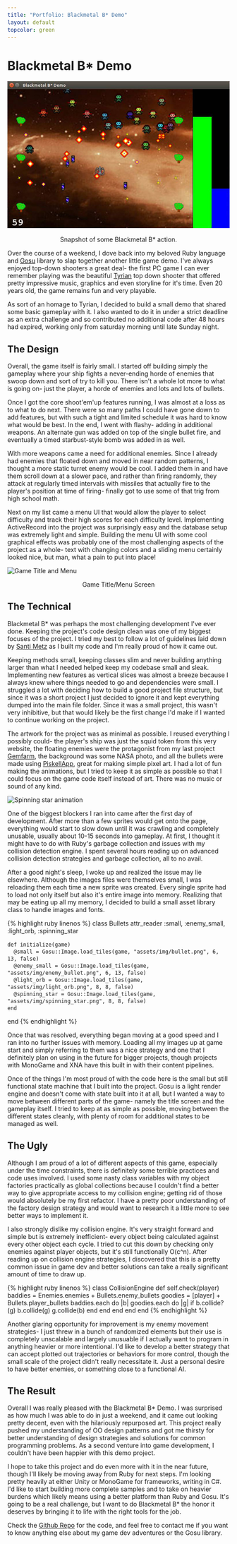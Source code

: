 ```yaml
---
title: "Portfolio: Blackmetal B* Demo"
layout: default
topcolor: green
---
```


# Blackmetal B* Demo

![Blackmetal Gameplay](/img/blackmetal-gameplay.jpg)
<div style="margin:0 auto;text-align:center;">Snapshot of some Blackmetal B* action.</div>

Over the course of a weekend, I dove back into my beloved Ruby language and [Gosu](https://github.com/gosu/gosu) library to slap together another little game demo. I've always enjoyed top-down shooters a great deal- the first PC game I can ever remember playing was the beautiful [Tyrian](http://en.wikipedia.org/wiki/Tyrian_%28video_game%29) top down shooter that offered pretty impressive music, graphics and even storyline for it's time. Even 20 years old, the game remains fun and very playable.

As sort of an homage to Tyrian, I decided to build a small demo that shared some basic gameplay with it. I also wanted to do it in under a strict deadline as an extra challenge and so contributed no additional code after 48 hours had expired, working only from saturday morning until late Sunday night.

## The Design

Overall, the game itself is fairly small. I started off building simply the gameplay where your ship fights a never-ending horde of enemies that swoop down and sort of try to kill you. There isn't a whole lot more to what is going on- just the player, a horde of enemies and lots and lots of bullets. 

Once I got the core shoot'em'up features running, I was almost at a loss as to what to do next. There were so many paths I could have gone down to add features, but with such a tight and limited schedule it was hard to know what would be best. In the end, I went with flashy- adding in additional weapons. An alternate gun was added on top of the single bullet fire, and eventually a timed starbust-style bomb was added in as well.

With more weapons came a need for additional enemies. Since I already had enemies that floated down and moved in near random patterns, I thought a more static turret enemy would be cool. I added them in and have them scroll down at a slower pace, and rather than firing randomly, they attack at regularly timed intervals with missiles that actually fire to the player's position at time of firing- finally got to use some of that trig from high school math.

Next on my list came a menu UI that would allow the player to select difficulty and track their high scores for each difficulty level. Implementing ActiveRecord into the project was surprisingly easy and the database setup was extremely light and simple. Building the menu UI with some cool graphical effects was probably one of the most challenging aspects of the project as a whole- text with changing colors and a sliding menu certainly looked nice, but man, what a pain to put into place!

![Game Title and Menu](http://snag.gy/xY75M.jpg)
<div style="margin:0 auto;text-align:center;">Game Title/Menu Screen</div>

## The Technical
  
Blackmetal B* was perhaps the most challenging development I've ever done. Keeping the project's code design clean was one of my biggest focuses of the project. I tried my best to follow a lot of guidelines laid down by [Santi Metz](http://www.poodr.com/) as I built my code and I'm really proud of how it came out.

Keeping methods small, keeping classes slim and never building anything larger than what I needed helped keep my codebase small and sleak. Implementing new features as vertical slices was almost a breeze because I always knew where things needed to go and dependencies were small. I struggled a lot with deciding how to build a good project file structure, but since it was a short project I just decided to ignore it and kept everything dumped into the main file folder. Since it was a small project, this wasn't very inhibitive, but that would likely be the first change I'd make if I wanted to continue working on the project.

The artwork for the project was as minimal as possible. I reused everything I possibly could- the player's ship was just the squid token from this very website, the floating enemies were the protagonist from my last project [Gemfarm](/portfolio/gemfarm/), the background was some NASA photo, and all the bullets were made using [PiskellApp](http://www.piskelapp.com/), great for making simple pixel art. I had a lot of fun making the animations, but I tried to keep it as simple as possible so that I could focus on the game code itself instead of art. There was no music or sound of any kind.

![Spinning star animation](http://piskel-imgstore-b.appspot.com/img/0066956b-0d76-11e5-a0ac-c578120a4d79.gif)

One of the biggest blockers I ran into came after the first day of development. After more than a few sprites would get onto the page, everything would start to slow down until it was crawling and completely unusable, usually about 10-15 seconds into gameplay. At first, I thought it might have to do with Ruby's garbage collection and issues with my collision detection engine. I spent several hours reading up on advanced collision detection strategies and garbage collection, all to no avail. 

After a good night's sleep, I woke up and realized the issue may lie elsewhere. Although the images files were themselves small, I was reloading them each time a new sprite was created. Every single sprite had to load not only itself but also it's entire image into memory. Realizing that may be eating up all my memory, I decided to build a small asset library class to handle images and fonts. 

{% highlight ruby linenos %}
class Bullets
    attr_reader :small, :enemy_small, :light_orb, :spinning_star

    def initialize(game)
      @small = Gosu::Image.load_tiles(game, "assets/img/bullet.png", 6, 13, false)
      @enemy_small = Gosu::Image.load_tiles(game, "assets/img/enemy_bullet.png", 6, 13, false)
      @light_orb = Gosu::Image.load_tiles(game, "assets/img/light_orb.png", 8, 8, false)
      @spinning_star = Gosu::Image.load_tiles(game, "assets/img/spinning_star.png", 8, 8, false)
    end
  end
{% endhighlight %}

Once that was resolved, everything began moving at a good speed and I ran into no further issues with memory. Loading all my images up at game start and simply referring to them was a nice strategy and one that I definitely plan on using in the future for bigger projects, though projects with MonoGame and XNA have this built in with their content pipelines.

Once of the things I'm most proud of with the code here is the small but still functional state machine that I built into the project. Gosu is a light render engine and doesn't come with state built into it at all, but I wanted a way to move between different parts of the game- namely the title screen and the gameplay itself. I tried to keep at as simple as possible, moving between the different states cleanly, with plenty of room for additional states to be managed as well.

## The Ugly

Although I am proud of a lot of different aspects of this game, especially under the time constraints, there is definitely some terrible practices and code uses involved. I used some nasty class variables with my object factories practically as global collections because I couldn't find a better way to give appropriate access to my collision engine; getting rid of those would absolutely be my first refactor. I have a pretty poor understanding of the factory design strategy and would want to research it a little more to see better ways to implement it.

I also strongly dislike my collision engine. It's very straight forward and simple but is extremely inefficient- every object being calculated against every other object each cycle. I tried to cut this down by checking only enemies against player objects, but it's still functionally O(c^n). After reading up on collision engine strategies, I discovered that this is a pretty common issue in game dev and better solutions can take a really significant amount of time to draw up. 

{% highlight ruby linenos %}
class CollisionEngine
  def self.check(player)
    baddies = Enemies.enemies + Bullets.enemy_bullets
    goodies = [player] + Bullets.player_bullets
    baddies.each do |b|
      goodies.each do |g|
        if b.collide?(g)
          b.collide(g)
          g.collide(b)
        end
      end
    end
  end
end
{% endhighlight %}

Another glaring opportunity for improvement is my enemy movement strategies- I just threw in a bunch of randomized elements but their use is completely unscalable and largely unusuable if I actually want to program in anything heavier or more intentional. I'd like to develop a better strategy that can accept plotted out trajectories or behaviors for more control, though the small scale of the project didn't really necessitate it. Just a personal desire to have better enemies, or something close to a functional AI.

## The Result

Overall I was really pleased with the Blackmetal B* Demo. I was surprised as how much I was able to do in just a weekend, and it came out looking pretty decent, even with the hilariously repurposed art. This project really pushed my understanding of OO design patterns and got me thirsty for better understanding of design strategies and solutions for common programming problems. As a second venture into game development, I couldn't have been happier with this demo project.

I hope to take this project and do even more with it in the near future, though I'll likely be moving away from Ruby for next steps. I'm looking pretty heavily at either Unity or MonoGame for frameworks, writing in C#. I'd like to start building more complete samples and to take on heavier burdens which likely means using a better platform than Ruby and Gosu. It's going to be a real challenge, but I want to do Blackmetal B* the honor it deserves by bringing it to life with the right tools for the job.

Check the [Github Repo](https://github.com/secade/blackmetal-b-star) for the code, and feel free to contact me if you want to know anything else about my game dev adventures or the Gosu library.